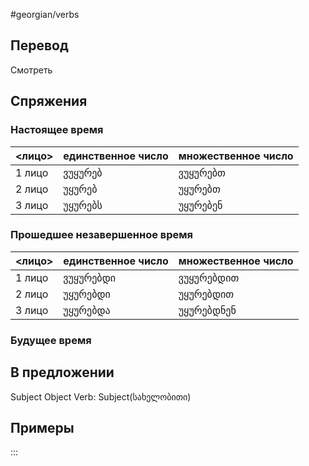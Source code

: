 #georgian/verbs 
## Перевод
Смотреть
## Спряжения
### Настоящее время
<лицо>|единственное число|множественное число
--------|---------------------|------------------------
1 лицо | ვუყურებ | ვუყურებთ
2 лицо | უყურებ | უყურებთ
3 лицо | უყურებს | უყურებენ
### Прошедшее незавершенное время
<лицо>|единственное число|множественное число
--------|---------------------|------------------------
1 лицо | ვუყურებდი | ვუყურებდით
2 лицо | უყურებდი | უყურებდით
3 лицо | უყურებდა | უყურებდნენ
### Будущее время
## В предложении
Subject Object Verb: Subject(სახელობითი)
## Примеры
:::
